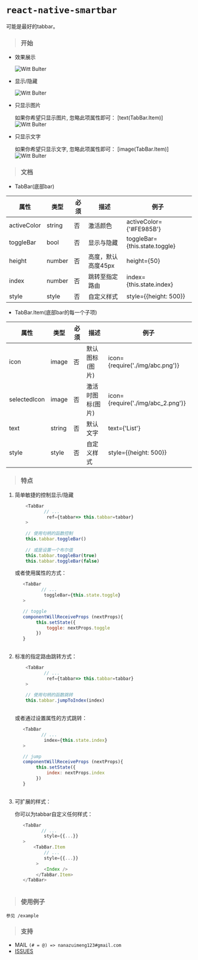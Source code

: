 # `react-native-smartbar`
可能是最好的tabbar。

>### **开始**  

- 效果展示

    ![Witt Bulter](http://obqqxnnm4.bkt.clouddn.com/demo.gif?imageView2/1/w/140/h/280)

- 显示/隐藏

    ![Witt Bulter](http://obqqxnnm4.bkt.clouddn.com/demo-2.gif?imageView2/1/w/140/h/280)

- 只显示图片

    如果你希望只显示图片, 忽略此项属性即可： [text(TabBar.Item)]
![Witt Bulter](http://obqqxnnm4.bkt.clouddn.com/demo-3.png?imageView1/1/w/500/h/110)
- 只显示文字

    如果你希望只显示文字, 忽略此项属性即可： [image(TabBar.Item)]
 ![Witt Bulter](http://obqqxnnm4.bkt.clouddn.com/demo-4.png?imageView1/1/w/500/h/110)



>### **文档**    

- TabBar(底部bar)

| 属性   | 类型   | 必须 | 描述                  | 例子                       |
| ----------- | ------ | -------- | ---------------------------- | ----------------------------- |
| activeColor | string | 否    | 激活颜色                 | activeColor={'#FE985B'}       |
| toggleBar   | bool   | 否    | 显示与隐藏                | toggleBar={this.state.toggle} |
| height      | number | 否    | 高度，默认高度45px         | height={50}                   |
| index       | number | 否    | 跳转至指定路由 | index={this.state.index}      |
| style       | style  | 否    | 自定义样式             | style={{height: 500}}         |


- TabBar.Item(底部bar的每一个子项)

| 属性    | 类型   | 必须 | 描述      | 例子                           |
| ------------ | ------ | -------- | ---------------- | --------------------------------- |
| icon         | image  | 否    | 默认图标(图片)     | icon={require('./img/abc.png')}   |
| selectedIcon | image  | 否    | 激活时图标(图片)     | icon={require('./img/abc_2.png')} |
| text         | string | 否    | 默认文字     | text={'List'}                     |
| style        | style  | 否    | 自定义样式 | style={{height: 500}}             |



>### **特点**   

1. 简单敏捷的控制显示/隐藏
    
    ```javascript
        <TabBar
               // ...
                ref={tabbar=> this.tabbar=tabbar}
        >
     
        // 使用句柄的函数控制 
        this.tabbar.toggleBar()
     
        // 或是设置一个布尔值
        this.tabbar.toggleBar(true)
        this.tabbar.toggleBar(false)
    ```
    
    或者使用属性的方式：
    
    ```javascript
       <TabBar
              // ...
               toggleBar={this.state.toggle}
       >
    
       // toggle 
       componentWillReceiveProps (nextProps){
       		this.setState({
       			toggle: nextProps.toggle
       		})
       }
        
    ```

2.  标准的指定路由跳转方式：
    ```javascript
        <TabBar
               // ...
                ref={tabbar=> this.tabbar=tabbar}
        >
     
        // 使用句柄的函数跳转
        this.tabbar.jumpToIndex(index)
     
    ```
    
    或者通过设置属性的方式跳转：
    
    ```javascript
       <TabBar
              // ...
               index={this.state.index}
       >
    
       // jump 
       componentWillReceiveProps (nextProps){
            this.setState({
                index: nextProps.index
            })
       }
        
    ```

3. 可扩展的样式：

    你可以为tabbar自定义任何样式：
    ```javascript
       <TabBar
              // ...
               style={{...}}
       >
           <TabBar.Item
               // ...
               style={{...}}
            >
               <Index />
            </TabBar.Item>    
       </TabBar>
        
    ```


>### **使用例子**  
 
    参见 /example

>### **支持**      

- MAIL   `(# = @) => nanazuimeng123#gmail.com`
- [ISSUES](https://github.com/WittBulter/react-native-smartbar/issues)




















